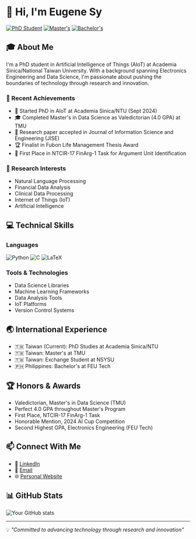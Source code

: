 # 👋 Hi, I'm Eugene Sy

[![PhD Student](https://img.shields.io/badge/PhD_Student-AIoT-blue)](https://tigp.sinica.edu.tw/)
[![Master's](https://img.shields.io/badge/Master's-Data_Science-green)](https://tmu.edu.tw/)
[![Bachelor's](https://img.shields.io/badge/Bachelor's-Electronics_Engineering-orange)](https://www.feutech.edu.ph/)

## 🎓 About Me

I'm a PhD student in Artificial Intelligence of Things (AIoT) at Academia Sinica/National Taiwan University. With a background spanning Electronics Engineering and Data Science, I'm passionate about pushing the boundaries of technology through research and innovation.

### 🌟 Recent Achievements
- 🎯 Started PhD in AIoT at Academia Sinica/NTU (Sept 2024)
- 🎓 Completed Master's in Data Science as Valedictorian (4.0 GPA) at TMU
- 📝 Research paper accepted in Journal of Information Science and Engineering (JISE)
- 🏆 Finalist in Fubon Life Management Thesis Award
- 🥇 First Place in NTCIR-17 FinArg-1 Task for Argument Unit Identification

### 🔬 Research Interests
- Natural Language Processing
- Financial Data Analysis
- Clinical Data Processing
- Internet of Things (IoT)
- Artificial Intelligence

## 💻 Technical Skills

### Languages
![Python](https://img.shields.io/badge/-Python-3776AB?style=flat&logo=python&logoColor=white)
![C](https://img.shields.io/badge/-C-A8B9CC?style=flat&logo=c&logoColor=white)
![LaTeX](https://img.shields.io/badge/-LaTeX-008080?style=flat&logo=latex&logoColor=white)

### Tools & Technologies
- Data Science Libraries
- Machine Learning Frameworks
- Data Analysis Tools
- IoT Platforms
- Version Control Systems

## 🌏 International Experience
- 🇹🇼 Taiwan (Current): PhD Studies at Academia Sinica/NTU
- 🇹🇼 Taiwan: Master's at TMU
- 🇹🇼 Taiwan: Exchange Student at NSYSU
- 🇵🇭 Philippines: Bachelor's at FEU Tech

## 🏆 Honors & Awards
- Valedictorian, Master's in Data Science (TMU)
- Perfect 4.0 GPA throughout Master's Program
- First Place, NTCIR-17 FinArg-1 Task
- Honorable Mention, 2024 AI Cup Competition
- Second Highest GPA, Electronics Engineering (FEU Tech)

## 📫 Connect With Me
- 🔗 [LinkedIn](#) <!-- Add your LinkedIn URL -->
- 📧 [Email](#) <!-- Add your email or contact preference -->
- 🌐 [Personal Website](#) <!-- Add your website if available -->

## 📊 GitHub Stats

![Your GitHub stats](https://github-readme-stats.vercel.app/api?username=YOUR_USERNAME&show_icons=true&theme=radical)

---

💡 *"Committed to advancing technology through research and innovation"*
